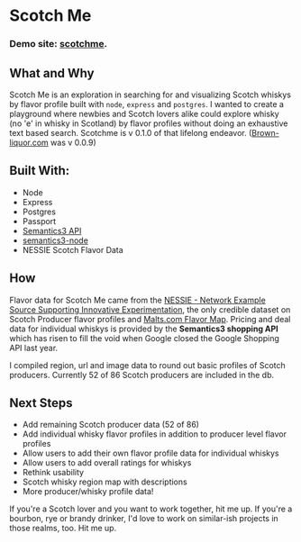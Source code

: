 # Scotch Me

### Demo site: [scotchme](http://scotchme.herokuapp.com).

## What and Why
Scotch Me is an exploration in searching for and visualizing Scotch whiskys by flavor profile built with `node`, `express` and `postgres`.
I wanted to create a playground where newbies and Scotch lovers alike could explore whisky (no 'e' in whisky in Scotland) by flavor profiles without doing an exhaustive text based search.
Scotchme is v 0.1.0 of that lifelong endeavor. ([Brown-liquor.com](http://brown-liquor.com) was v 0.0.9)

## Built With:
* Node
* Express
* Postgres
* Passport
* [Semantics3 API](https://www.semantics3.com/)
* [semantics3-node](https://github.com/Semantics3/semantics3-node)
* NESSIE Scotch Flavor Data

## How
Flavor data for Scotch Me came from the [NESSIE - Network Example Source Supporting Innovative Experimentation](https://www.mathstat.strath.ac.uk/outreach/nessie/index.html), the only credible dataset on Scotch Producer flavor profiles and [Malts.com Flavor Map](http://www.malts.com/index.php/en_us/Choosing-Whisky/A-World-of-Flavour/The-Single-Malt-Whisky-Flavour-Map). Pricing and deal data for individual whiskys is provided by the **Semantics3 shopping API** which has risen to fill the void when Google closed the Google Shopping API last year.

I compiled region, url and image data to round out basic profiles of Scotch producers. Currently 52 of 86 Scotch producers are included in the db.

## Next Steps
* Add remaining Scotch producer data (52 of 86)
* Add individual whisky flavor profiles in addition to producer level flavor profiles
* Allow users to add their own flavor profile data for individual whiskys
* Allow users to add overall ratings for whiskys
* Rethink usability
* Scotch whisky region map with descriptions
* More producer/whisky profile data!

If you're a Scotch lover and you want to work together, hit me up. If you're a bourbon, rye or brandy drinker, I'd love to work on similar-ish projects in those realms, too. Hit me up.

